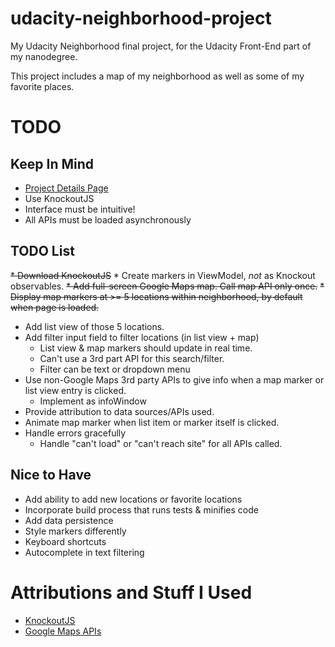 # udacity-neighborhood-project

My Udacity Neighborhood final project, for the Udacity Front-End part of my
nanodegree.

This project includes a map of my neighborhood as well as some of my favorite
places.

# TODO

## Keep In Mind

* [Project Details Page](https://classroom.udacity.com/nanodegrees/nd004/parts/135b6edc-f1cd-4cd9-b831-1908ede75737/modules/4fd8d440-9428-4de7-93c0-4dca17a36700/lessons/2711658591239847/concepts/26906985370923)
* Use KnockoutJS
* Interface must be intuitive!
* All APIs must be loaded asynchronously

## TODO List

~~* Download KnockoutJS~~
    * Create markers in ViewModel, _not_ as Knockout observables.
~~* Add full-screen Google Maps map. Call map API only once.~~
~~* Display map markers at >= 5 locations within neighborhood, by default when
page is loaded.~~
* Add list view of those 5 locations.
* Add filter input field to filter locations (in list view + map)
    * List view & map markers should update in real time.
    * Can't use a 3rd part API for this search/filter.
    * Filter can be text or dropdown menu
* Use non-Google Maps 3rd party APIs to give info when a map marker or list
view entry is clicked.
    * Implement as infoWindow
* Provide attribution to data sources/APIs used.
* Animate map marker when list item or marker itself is clicked.
* Handle errors gracefully
    * Handle "can't load" or "can't reach site" for all APIs called.

## Nice to Have

* Add ability to add new locations or favorite locations
* Incorporate build process that runs tests & minifies code
* Add data persistence
* Style markers differently
* Keyboard shortcuts
* Autocomplete in text filtering

# Attributions and Stuff I Used

* [KnockoutJS](http://knockoutjs.com/)
* [Google Maps APIs](https://developers.google.com/maps/)
